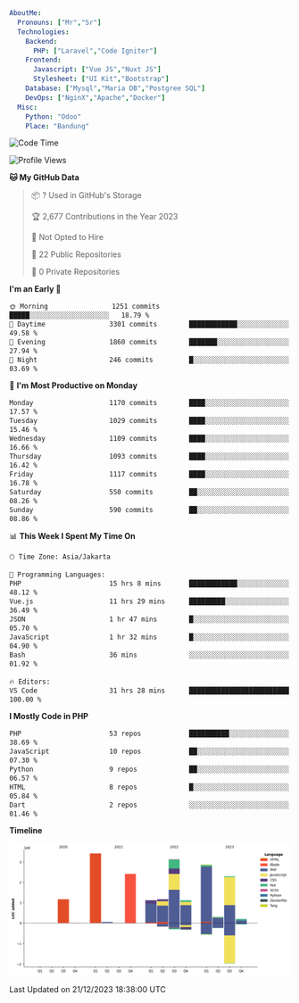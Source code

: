 ```yaml
AboutMe:
  Pronouns: ["Mr","Sr"]
  Technologies:
    Backend:
      PHP: ["Laravel","Code Igniter"]
    Frontend:
      Javascript: ["Vue JS","Nuxt JS"]
      Stylesheet: ["UI Kit","Bootstrap"]
    Database: ["Mysql","Maria DB","Postgree SQL"]
    DevOps: ["NginX","Apache","Docker"]
  Misc:
    Python: "Odoo"
    Place: "Bandung"
```

<!--START_SECTION:waka-->
![Code Time](http://img.shields.io/badge/Code%20Time-958%20hrs%2036%20mins-blue)

![Profile Views](http://img.shields.io/badge/Profile%20Views-4-blue)

**🐱 My GitHub Data** 

> 📦 ? Used in GitHub's Storage 
 > 
> 🏆 2,677 Contributions in the Year 2023
 > 
> 🚫 Not Opted to Hire
 > 
> 📜 22 Public Repositories 
 > 
> 🔑 0 Private Repositories 
 > 
**I'm an Early 🐤** 

```text
🌞 Morning                1251 commits        █████░░░░░░░░░░░░░░░░░░░░   18.79 % 
🌆 Daytime                3301 commits        ████████████░░░░░░░░░░░░░   49.58 % 
🌃 Evening                1860 commits        ███████░░░░░░░░░░░░░░░░░░   27.94 % 
🌙 Night                  246 commits         █░░░░░░░░░░░░░░░░░░░░░░░░   03.69 % 
```
📅 **I'm Most Productive on Monday** 

```text
Monday                   1170 commits        ████░░░░░░░░░░░░░░░░░░░░░   17.57 % 
Tuesday                  1029 commits        ████░░░░░░░░░░░░░░░░░░░░░   15.46 % 
Wednesday                1109 commits        ████░░░░░░░░░░░░░░░░░░░░░   16.66 % 
Thursday                 1093 commits        ████░░░░░░░░░░░░░░░░░░░░░   16.42 % 
Friday                   1117 commits        ████░░░░░░░░░░░░░░░░░░░░░   16.78 % 
Saturday                 550 commits         ██░░░░░░░░░░░░░░░░░░░░░░░   08.26 % 
Sunday                   590 commits         ██░░░░░░░░░░░░░░░░░░░░░░░   08.86 % 
```


📊 **This Week I Spent My Time On** 

```text
🕑︎ Time Zone: Asia/Jakarta

💬 Programming Languages: 
PHP                      15 hrs 8 mins       ████████████░░░░░░░░░░░░░   48.12 % 
Vue.js                   11 hrs 29 mins      █████████░░░░░░░░░░░░░░░░   36.49 % 
JSON                     1 hr 47 mins        █░░░░░░░░░░░░░░░░░░░░░░░░   05.70 % 
JavaScript               1 hr 32 mins        █░░░░░░░░░░░░░░░░░░░░░░░░   04.90 % 
Bash                     36 mins             ░░░░░░░░░░░░░░░░░░░░░░░░░   01.92 % 

🔥 Editors: 
VS Code                  31 hrs 28 mins      █████████████████████████   100.00 % 
```

**I Mostly Code in PHP** 

```text
PHP                      53 repos            ██████████░░░░░░░░░░░░░░░   38.69 % 
JavaScript               10 repos            ██░░░░░░░░░░░░░░░░░░░░░░░   07.30 % 
Python                   9 repos             ██░░░░░░░░░░░░░░░░░░░░░░░   06.57 % 
HTML                     8 repos             █░░░░░░░░░░░░░░░░░░░░░░░░   05.84 % 
Dart                     2 repos             ░░░░░░░░░░░░░░░░░░░░░░░░░   01.46 % 
```



**Timeline**

![Lines of Code chart](https://raw.githubusercontent.com/vheins/vheins/main/assets/bar_graph.png)


 Last Updated on 21/12/2023 18:38:00 UTC
<!--END_SECTION:waka-->
